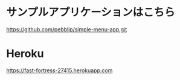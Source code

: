 # サンプルアプリケーションはこちら
https://github.com/pebblip/simple-menu-app.git

# Heroku
https://fast-fortress-27415.herokuapp.com
